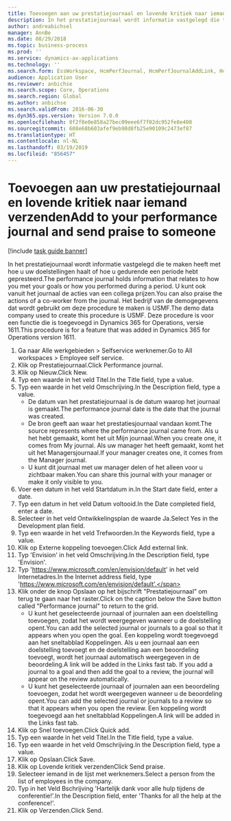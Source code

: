 ```yaml
---
title: Toevoegen aan uw prestatiejournaal en lovende kritiek naar iemand verzenden
description: In het prestatiejournaal wordt informatie vastgelegd die te maken heeft met hoe u uw doelstellingen haalt of hoe u gedurende een periode hebt gepresteerd.
author: andreabichsel
manager: AnnBe
ms.date: 08/29/2018
ms.topic: business-process
ms.prod: ''
ms.service: dynamics-ax-applications
ms.technology: ''
ms.search.form: EssWorkspace, HcmPerfJournal, HcmPerfJournalAddLink, HcmPerfPraise, HcmWorkerLookUpByPerson, HcmPerfJournalAdd
audience: Application User
ms.reviewer: anbichse
ms.search.scope: Core, Operations
ms.search.region: Global
ms.author: anbichse
ms.search.validFrom: 2016-06-30
ms.dyn365.ops.version: Version 7.0.0
ms.openlocfilehash: 0f2f8e0e858a27bec09eee6f7f02dc952fe8e408
ms.sourcegitcommit: 608e68b603afef9eb98d8fb25e90109c2473ef87
ms.translationtype: HT
ms.contentlocale: nl-NL
ms.lasthandoff: 03/19/2019
ms.locfileid: "856457"
---
```

# <a name="add-to-your-performance-journal-and-send-praise-to-someone"></a><span data-ttu-id="ad3d5-103">Toevoegen aan uw prestatiejournaal en lovende kritiek naar iemand verzenden</span><span class="sxs-lookup"><span data-stu-id="ad3d5-103">Add to your performance journal and send praise to someone</span></span>

[!include [task guide banner](../../includes/task-guide-banner.md)]

<span data-ttu-id="ad3d5-104">In het prestatiejournaal wordt informatie vastgelegd die te maken heeft met hoe u uw doelstellingen haalt of hoe u gedurende een periode hebt gepresteerd.</span><span class="sxs-lookup"><span data-stu-id="ad3d5-104">The performance journal holds information that relates to how you met your goals or how you performed during a period.</span></span> <span data-ttu-id="ad3d5-105">U kunt ook vanuit het journaal de acties van een collega prijzen.</span><span class="sxs-lookup"><span data-stu-id="ad3d5-105">You can also praise the actions of a co-worker from the journal.</span></span> <span data-ttu-id="ad3d5-106">Het bedrijf van de demogegevens dat wordt gebruikt om deze procedure te maken is USMF.</span><span class="sxs-lookup"><span data-stu-id="ad3d5-106">The demo data company used to create this procedure is USMF.</span></span> <span data-ttu-id="ad3d5-107">Deze procedure is voor een functie die is toegevoegd in Dynamics 365 for Operations, versie 1611.</span><span class="sxs-lookup"><span data-stu-id="ad3d5-107">This procedure is for a feature that was added in Dynamics 365 for Operations version 1611.</span></span>

1. <span data-ttu-id="ad3d5-108">Ga naar Alle werkgebieden > Selfservice werknemer.</span><span class="sxs-lookup"><span data-stu-id="ad3d5-108">Go to All workspaces > Employee self service.</span></span>
2. <span data-ttu-id="ad3d5-109">Klik op Prestatiejournaal.</span><span class="sxs-lookup"><span data-stu-id="ad3d5-109">Click Performance journal.</span></span>
3. <span data-ttu-id="ad3d5-110">Klik op Nieuw.</span><span class="sxs-lookup"><span data-stu-id="ad3d5-110">Click New.</span></span>
4. <span data-ttu-id="ad3d5-111">Typ een waarde in het veld Titel.</span><span class="sxs-lookup"><span data-stu-id="ad3d5-111">In the Title field, type a value.</span></span>
5. <span data-ttu-id="ad3d5-112">Typ een waarde in het veld Omschrijving.</span><span class="sxs-lookup"><span data-stu-id="ad3d5-112">In the Description field, type a value.</span></span>
    * <span data-ttu-id="ad3d5-113">De datum van het prestatiejournaal is de datum waarop het journaal is gemaakt.</span><span class="sxs-lookup"><span data-stu-id="ad3d5-113">The performance journal date is the date that the journal was created.</span></span>  
    * <span data-ttu-id="ad3d5-114">De bron geeft aan waar het prestatiesjournaal vandaan komt.</span><span class="sxs-lookup"><span data-stu-id="ad3d5-114">The source represents where the performance journal came from.</span></span> <span data-ttu-id="ad3d5-115">Als u het hebt gemaakt, komt het uit Mijn journaal.</span><span class="sxs-lookup"><span data-stu-id="ad3d5-115">When you create one, it comes from My journal.</span></span> <span data-ttu-id="ad3d5-116">Als uw manager het heeft gemaakt, komt het uit het Managersjournaal.</span><span class="sxs-lookup"><span data-stu-id="ad3d5-116">If your manager creates one, it comes from the Manager journal.</span></span>  
    * <span data-ttu-id="ad3d5-117">U kunt dit journaal met uw manager delen of het alleen voor u zichtbaar maken.</span><span class="sxs-lookup"><span data-stu-id="ad3d5-117">You can share this journal with your manager or make it only visible to you.</span></span>  
6. <span data-ttu-id="ad3d5-118">Voer een datum in het veld Startdatum in.</span><span class="sxs-lookup"><span data-stu-id="ad3d5-118">In the Start date field, enter a date.</span></span>
7. <span data-ttu-id="ad3d5-119">Typ een datum in het veld Datum voltooid.</span><span class="sxs-lookup"><span data-stu-id="ad3d5-119">In the Date completed field, enter a date.</span></span>
8. <span data-ttu-id="ad3d5-120">Selecteer in het veld Ontwikkelingsplan de waarde Ja.</span><span class="sxs-lookup"><span data-stu-id="ad3d5-120">Select Yes in the Development plan field.</span></span>
9. <span data-ttu-id="ad3d5-121">Typ een waarde in het veld Trefwoorden.</span><span class="sxs-lookup"><span data-stu-id="ad3d5-121">In the Keywords field, type a value.</span></span>
10. <span data-ttu-id="ad3d5-122">Klik op Externe koppeling toevoegen.</span><span class="sxs-lookup"><span data-stu-id="ad3d5-122">Click Add external link.</span></span>
11. <span data-ttu-id="ad3d5-123">Typ 'Envision' in het veld Omschrijving.</span><span class="sxs-lookup"><span data-stu-id="ad3d5-123">In the Description field, type 'Envision'.</span></span>
12. <span data-ttu-id="ad3d5-124">Typ 'https://www.microsoft.com/en/envision/default' in het veld Internetadres.</span><span class="sxs-lookup"><span data-stu-id="ad3d5-124">In the Internet address field, type 'https://www.microsoft.com/en/envision/default'.</span></span>
13. <span data-ttu-id="ad3d5-125">Klik onder de knop Opslaan op het bijschrift "Prestatiejournaal" om terug te gaan naar het raster.</span><span class="sxs-lookup"><span data-stu-id="ad3d5-125">Click on the caption below the Save button called "Performance journal" to return to the grid.</span></span>
    * <span data-ttu-id="ad3d5-126">U kunt het geselecteerde journaal of journalen aan een doelstelling toevoegen, zodat het wordt weergegeven wanneer u de doelstelling opent.</span><span class="sxs-lookup"><span data-stu-id="ad3d5-126">You can add the selected journal or journals to a goal so that it appears when you open the goal.</span></span> <span data-ttu-id="ad3d5-127">Een koppeling wordt toegevoegd aan het sneltabblad Koppelingen. Als u een journaal aan een doelstelling toevoegt en de doelstelling aan een beoordeling toevoegt, wordt het journaal automatisch weergegeven in de beoordeling.</span><span class="sxs-lookup"><span data-stu-id="ad3d5-127">A link will be added in the Links fast tab.    If you add a journal to a goal and then add the goal to a review, the journal will appear on the review automatically.</span></span>  
    * <span data-ttu-id="ad3d5-128">U kunt het geselecteerde journaal of journalen aan een beoordeling toevoegen, zodat het wordt weergegeven wanneer u de beoordeling opent.</span><span class="sxs-lookup"><span data-stu-id="ad3d5-128">You can add the selected journal or journals to a review so that it appears when you open the review.</span></span>    <span data-ttu-id="ad3d5-129">Een koppeling wordt toegevoegd aan het sneltabblad Koppelingen.</span><span class="sxs-lookup"><span data-stu-id="ad3d5-129">A link will be added in the Links fast tab.</span></span>  
14. <span data-ttu-id="ad3d5-130">Klik op Snel toevoegen.</span><span class="sxs-lookup"><span data-stu-id="ad3d5-130">Click Quick add.</span></span>
15. <span data-ttu-id="ad3d5-131">Typ een waarde in het veld Titel.</span><span class="sxs-lookup"><span data-stu-id="ad3d5-131">In the Title field, type a value.</span></span>
16. <span data-ttu-id="ad3d5-132">Typ een waarde in het veld Omschrijving.</span><span class="sxs-lookup"><span data-stu-id="ad3d5-132">In the Description field, type a value.</span></span>
17. <span data-ttu-id="ad3d5-133">Klik op Opslaan.</span><span class="sxs-lookup"><span data-stu-id="ad3d5-133">Click Save.</span></span>
18. <span data-ttu-id="ad3d5-134">Klik op Lovende kritiek verzenden</span><span class="sxs-lookup"><span data-stu-id="ad3d5-134">Click Send praise.</span></span>
19. <span data-ttu-id="ad3d5-135">Selecteer iemand in de lijst met werknemers.</span><span class="sxs-lookup"><span data-stu-id="ad3d5-135">Select a person from the list of employees in the company.</span></span>
20. <span data-ttu-id="ad3d5-136">Typ in het Veld Bschrijving 'Hartelijk dank voor alle hulp tijdens de conferentie!'.</span><span class="sxs-lookup"><span data-stu-id="ad3d5-136">In the Description field, enter 'Thanks for all the help at the conference!'.</span></span>
21. <span data-ttu-id="ad3d5-137">Klik op Verzenden.</span><span class="sxs-lookup"><span data-stu-id="ad3d5-137">Click Send.</span></span>

